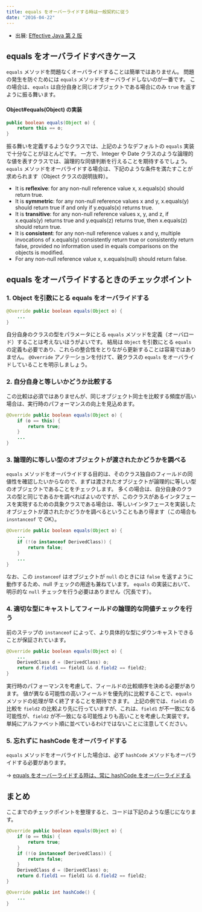 ```yaml
---
title: equals をオーバーライドする時は一般契約に従う
date: "2016-04-22"
---
```


* 出展: <a href="http://hb.afl.rakuten.co.jp/hgc/144180a1.9ac213ee.144180a2.e4d0f394/?pc=http%3a%2f%2fitem.rakuten.co.jp%2fbook%2f12699391%2f%3fscid%3daf_link_txt&amp;m=http%3a%2f%2fm.rakuten.co.jp%2fbook%2fi%2f16859484%2f" target="_blank">Effective Java 第 2 版</a>


equals をオーバライドすべきケース
----

`equals` メソッドを問題なくオーバライドすることは簡単ではありません。
問題の発生を防ぐためには `equals` メソッドをオーバライドしないのが一番です。
この場合は、`equals` は自分自身と同じオブジェクトである場合にのみ `true` を返すように振る舞います。

#### Object#equals(Object) の実装

```java
public boolean equals(Object o) {
    return this == o;
}
```

振る舞いを定義するようなクラスでは、上記のようなデフォルトの `equals` 実装で十分なことがほとんどです。
一方で、Integer や Date クラスのような論理的な値を表すクラスでは、論理的な同値判断を行えることを期待するでしょう。
`equals` メソッドをオーバライドする場合は、下記のような条件を満たすことが求められます（Object クラスの説明抜粋）。

* It is **reflexive**: for any non-null reference value x, x.equals(x) should return true.
* It is **symmetric**: for any non-null reference values x and y, x.equals(y) should return true if and only if y.equals(x) returns true.
* It is **transitive**: for any non-null reference values x, y, and z, if x.equals(y) returns true and y.equals(z) returns true, then x.equals(z) should return true.
* It is **consistent**: for any non-null reference values x and y, multiple invocations of x.equals(y) consistently return true or consistently return false, provided no information used in equals comparisons on the objects is modified.
* For any non-null reference value x, x.equals(null) should return false.


equals をオーバライドするときのチェックポイント
----

### 1. Object を引数にとる equals をオーバライドする

```java
@Override public boolean equals(Object o) {
    ...
}
```

自分自身のクラスの型をパラメータにとる `equals` メソッドを定義（オーバロード）することは考えないほうがよいです。
結局は `Object` を引数にとる `equals` の定義も必要であり、これらの整合性をとりながら更新することは容易ではありません。
`@Override` アノテーションを付けて、親クラスの `equals` をオーバライドしていることを明示しましょう。


### 2. 自分自身と等しいかどうか比較する

この比較は必須ではありませんが、同じオブジェクト同士を比較する頻度が高い場合は、実行時のパフォーマンスの向上を見込めます。

```java
@Override public boolean equals(Object o) {
    if (o == this) {
        return true;
    }
    ...
}
```


### 3. 論理的に等しい型のオブジェクトが渡されたかどうかを調べる

`equals` メソッドをオーバライドする目的は、そのクラス独自のフィールドの同値性を確認したいからなので、まずは渡されたオブジェクトが論理的に等しい型のオブジェクトであることをチェックします。
多くの場合は、自分自身のクラスの型と同じであるかを調べればよいのですが、このクラスがあるインタフェースを実現するための具象クラスである場合は、等しいインタフェースを実装したオブジェクトが渡されたかどうかを調べるということもあり得ます（この場合も `insntanceof` で OK）。

```java
@Override public boolean equals(Object o) {
    ...
    if (!(o instanceof DerivedClass)) {
        return false;
    }
    ...
}
```

なお、この `instanceof` はオブジェクトが `null` のときには `false` を返すように動作するため、null チェックの用途も兼ねています。
`equals` の実装において、明示的な `null` チェックを行う必要はありません（冗長です）。


### 4. 適切な型にキャストしてフィールドの論理的な同値チェックを行う

前のステップの `instanceof` によって、より具体的な型にダウンキャストできることが保証されています。

```java
@Override public boolean equals(Object o) {
    ...
    DerivedClass d = (DerivedClass) o;
    return d.field1 == field1 && d.field2 == field2;
}
```

実行時のパフォーマンスを考慮して、フィールドの比較順序を決める必要があります。
値が異なる可能性の高いフィールドを優先的に比較することで、`equals` メソッドの処理が早く終了することを期待できます。
上記の例では、`field1` の比較を `field2` の比較より先に行っていますが、これは、`field1` が不一致になる可能性が、`field2` が不一致になる可能性よりも高いことを考慮した実装です。
単純にアルファベット順に並べているわけではないことに注意してください。

### 5. 忘れずに hashCode をオーバライドする

`equals` メソッドをオーバライドした場合は、必ず `hashCode` メソッドもオーバライドする必要があります。

→ [equals をオーバーライドする時は、常に hashCode をオーバーライドする](./09.md)


まとめ
----

ここまでのチェックポイントを整理すると、コードは下記のような感じになります。

```java
@Override public boolean equals(Object o) {
    if (o == this) {
        return true;
    }
    if (!(o instanceof DerivedClass)) {
        return false;
    }
    DerivedClass d = (DerivedClass) o;
    return d.field1 == field1 && d.field2 == field2;
}

@Override public int hashCode() {
    ...
}
```

